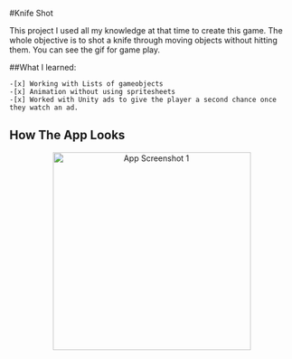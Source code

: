 #Knife Shot

This project I used all my knowledge at that time to create this game. The whole objective is to shot a knife through moving objects without hitting them. You can see the gif for game play. 

##What I learned:

	-[x] Working with Lists of gameobjects
	-[x] Animation without using spritesheets
	-[x] Worked with Unity ads to give the player a second chance once they watch an ad.

## How The App Looks
<p align="center">
  <img src="https://github.com/bolagadalla/Knife_Shot/blob/main/Recordings/Screenrecording.gif?raw=true" width="350" title="App Screenshot 1">
</p>
